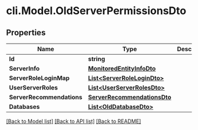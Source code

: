 # cli.Model.OldServerPermissionsDto

## Properties

Name | Type | Description | Notes
------------ | ------------- | ------------- | -------------
**Id** | **string** |  | [optional] 
**ServerInfo** | [**MonitoredEntityInfoDto**](MonitoredEntityInfoDto.md) |  | [optional] 
**ServerRoleLoginMap** | [**List&lt;ServerRoleLoginDto&gt;**](ServerRoleLoginDto.md) |  | [optional] 
**UserServerRoles** | [**List&lt;UserServerRolesDto&gt;**](UserServerRolesDto.md) |  | [optional] 
**ServerRecommendations** | [**ServerRecommendationsDto**](ServerRecommendationsDto.md) |  | [optional] 
**Databases** | [**List&lt;OldDatabaseDto&gt;**](OldDatabaseDto.md) |  | [optional] 

[[Back to Model list]](../README.md#documentation-for-models) [[Back to API list]](../README.md#documentation-for-api-endpoints) [[Back to README]](../README.md)

